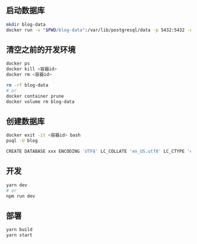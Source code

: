 ## 启动数据库

```bash
mkdir blog-data
docker run -v "$PWD/blog-data":/var/lib/postgresql/data -p 5432:5432 -e POSTGRES_USER=blog -e POSTGRES_HOST_AUTH_METHOD=trust -d postgres:12.2

```

## 清空之前的开发环境

```bash
docker ps
docker kill <容器id>
docker rm <容器id>

rm -rf blog-data
# or
docker container prune
docker volume rm blog-data
```

## 创建数据库

```bash
docker exit -it <容器id> bash
psql -U blog

CREATE DATABASE xxx ENCODING 'UTF8' LC_COLLATE 'en_US.utf8' LC_CTYPE 'en_US.utf8';
```

## 开发

```bash
yarn dev
# or
npm run dev
```

## 部署

```bash
yarn build
yarn start
```
